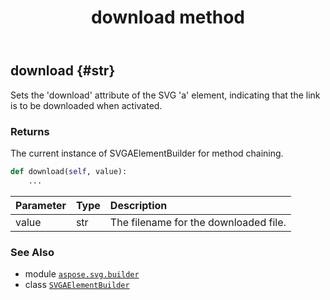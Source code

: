 ﻿---
title: download method
second_title: Aspose.SVG for Python via .NET API References
description: 
type: docs
weight: 50
url: /python-net/aspose.svg.builder/svgaelementbuilder/download/
is_root: false
---

## download {#str}

Sets the 'download' attribute of the SVG 'a' element, indicating that the link is to be downloaded when activated.


### Returns 


The current instance of SVGAElementBuilder for method chaining.


```python
def download(self, value):
    ...
```


| Parameter | Type | Description |
| :- | :- | :- |
| value | str | The filename for the downloaded file. |



### See Also
* module [`aspose.svg.builder`](../../)
* class [`SVGAElementBuilder`](/svg/python-net/aspose.svg.builder/svgaelementbuilder)
